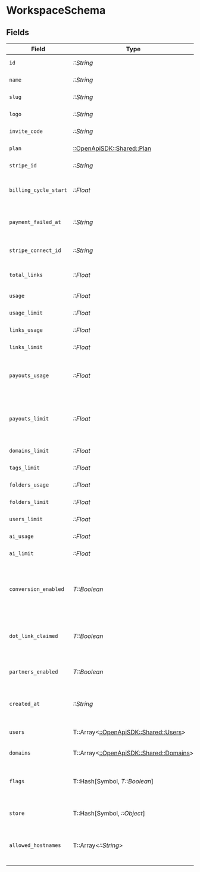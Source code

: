 # WorkspaceSchema


## Fields

| Field                                                                                                 | Type                                                                                                  | Required                                                                                              | Description                                                                                           | Example                                                                                               |
| ----------------------------------------------------------------------------------------------------- | ----------------------------------------------------------------------------------------------------- | ----------------------------------------------------------------------------------------------------- | ----------------------------------------------------------------------------------------------------- | ----------------------------------------------------------------------------------------------------- |
| `id`                                                                                                  | *::String*                                                                                            | :heavy_check_mark:                                                                                    | The unique ID of the workspace.                                                                       |                                                                                                       |
| `name`                                                                                                | *::String*                                                                                            | :heavy_check_mark:                                                                                    | The name of the workspace.                                                                            |                                                                                                       |
| `slug`                                                                                                | *::String*                                                                                            | :heavy_check_mark:                                                                                    | The slug of the workspace.                                                                            |                                                                                                       |
| `logo`                                                                                                | *::String*                                                                                            | :heavy_check_mark:                                                                                    | The logo of the workspace.                                                                            |                                                                                                       |
| `invite_code`                                                                                         | *::String*                                                                                            | :heavy_check_mark:                                                                                    | The invite code of the workspace.                                                                     |                                                                                                       |
| `plan`                                                                                                | [::OpenApiSDK::Shared::Plan](../../models/shared/plan.md)                                             | :heavy_check_mark:                                                                                    | The plan of the workspace.                                                                            |                                                                                                       |
| `stripe_id`                                                                                           | *::String*                                                                                            | :heavy_check_mark:                                                                                    | The Stripe ID of the workspace.                                                                       |                                                                                                       |
| `billing_cycle_start`                                                                                 | *::Float*                                                                                             | :heavy_check_mark:                                                                                    | The date and time when the billing cycle starts for the workspace.                                    |                                                                                                       |
| `payment_failed_at`                                                                                   | *::String*                                                                                            | :heavy_check_mark:                                                                                    | The date and time when the payment failed for the workspace.                                          |                                                                                                       |
| `stripe_connect_id`                                                                                   | *::String*                                                                                            | :heavy_check_mark:                                                                                    | The Stripe Connect ID of the workspace.                                                               |                                                                                                       |
| `total_links`                                                                                         | *::Float*                                                                                             | :heavy_check_mark:                                                                                    | The total number of links in the workspace.                                                           |                                                                                                       |
| `usage`                                                                                               | *::Float*                                                                                             | :heavy_check_mark:                                                                                    | The usage of the workspace.                                                                           |                                                                                                       |
| `usage_limit`                                                                                         | *::Float*                                                                                             | :heavy_check_mark:                                                                                    | The usage limit of the workspace.                                                                     |                                                                                                       |
| `links_usage`                                                                                         | *::Float*                                                                                             | :heavy_check_mark:                                                                                    | The links usage of the workspace.                                                                     |                                                                                                       |
| `links_limit`                                                                                         | *::Float*                                                                                             | :heavy_check_mark:                                                                                    | The links limit of the workspace.                                                                     |                                                                                                       |
| `payouts_usage`                                                                                       | *::Float*                                                                                             | :heavy_check_mark:                                                                                    | The dollar amount of partner payouts processed in the current billing cycle (in cents).               |                                                                                                       |
| `payouts_limit`                                                                                       | *::Float*                                                                                             | :heavy_check_mark:                                                                                    | The max dollar amount of partner payouts that can be processed within a billing cycle (in cents).     |                                                                                                       |
| `domains_limit`                                                                                       | *::Float*                                                                                             | :heavy_check_mark:                                                                                    | The domains limit of the workspace.                                                                   |                                                                                                       |
| `tags_limit`                                                                                          | *::Float*                                                                                             | :heavy_check_mark:                                                                                    | The tags limit of the workspace.                                                                      |                                                                                                       |
| `folders_usage`                                                                                       | *::Float*                                                                                             | :heavy_check_mark:                                                                                    | The folders usage of the workspace.                                                                   |                                                                                                       |
| `folders_limit`                                                                                       | *::Float*                                                                                             | :heavy_check_mark:                                                                                    | The folders limit of the workspace.                                                                   |                                                                                                       |
| `users_limit`                                                                                         | *::Float*                                                                                             | :heavy_check_mark:                                                                                    | The users limit of the workspace.                                                                     |                                                                                                       |
| `ai_usage`                                                                                            | *::Float*                                                                                             | :heavy_check_mark:                                                                                    | The AI usage of the workspace.                                                                        |                                                                                                       |
| `ai_limit`                                                                                            | *::Float*                                                                                             | :heavy_check_mark:                                                                                    | The AI limit of the workspace.                                                                        |                                                                                                       |
| `conversion_enabled`                                                                                  | *T::Boolean*                                                                                          | :heavy_check_mark:                                                                                    | Whether the workspace has conversion tracking enabled automatically for new links (d.to/conversions). |                                                                                                       |
| `dot_link_claimed`                                                                                    | *T::Boolean*                                                                                          | :heavy_check_mark:                                                                                    | Whether the workspace has claimed a free .link domain. (dub.link/free)                                |                                                                                                       |
| `partners_enabled`                                                                                    | *T::Boolean*                                                                                          | :heavy_check_mark:                                                                                    | Whether the workspace has Dub Partners enabled.                                                       |                                                                                                       |
| `created_at`                                                                                          | *::String*                                                                                            | :heavy_check_mark:                                                                                    | The date and time when the workspace was created.                                                     |                                                                                                       |
| `users`                                                                                               | T::Array<[::OpenApiSDK::Shared::Users](../../models/shared/users.md)>                                 | :heavy_check_mark:                                                                                    | The role of the authenticated user in the workspace.                                                  |                                                                                                       |
| `domains`                                                                                             | T::Array<[::OpenApiSDK::Shared::Domains](../../models/shared/domains.md)>                             | :heavy_check_mark:                                                                                    | The domains of the workspace.                                                                         |                                                                                                       |
| `flags`                                                                                               | T::Hash[Symbol, *T::Boolean*]                                                                         | :heavy_minus_sign:                                                                                    | The feature flags of the workspace, indicating which features are enabled.                            |                                                                                                       |
| `store`                                                                                               | T::Hash[Symbol, *::Object*]                                                                           | :heavy_check_mark:                                                                                    | The miscellaneous key-value store of the workspace.                                                   |                                                                                                       |
| `allowed_hostnames`                                                                                   | T::Array<*::String*>                                                                                  | :heavy_check_mark:                                                                                    | Specifies hostnames permitted for client-side click tracking.                                         | [<br/>"dub.sh"<br/>]                                                                                  |